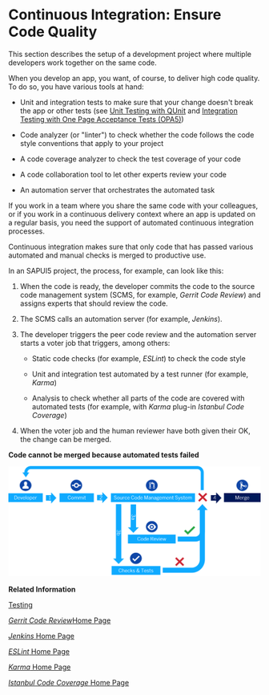 <!-- loiofe7a158313af4590ad60f844e5b43b80 -->

# Continuous Integration: Ensure Code Quality

This section describes the setup of a development project where multiple developers work together on the same code.

When you develop an app, you want, of course, to deliver high code quality. To do so, you have various tools at hand:

-   Unit and integration tests to make sure that your change doesn't break the app or other tests \(see [Unit Testing with QUnit](../04_Essentials/unit-testing-with-qunit-09d145c.md) and [Integration Testing with One Page Acceptance Tests \(OPA5\)](../04_Essentials/integration-testing-with-one-page-acceptance-tests-opa5-2696ab5.md)\)

-   Code analyzer \(or "linter"\) to check whether the code follows the code style conventions that apply to your project

-   A code coverage analyzer to check the test coverage of your code

-   A code collaboration tool to let other experts review your code

-   An automation server that orchestrates the automated task


If you work in a team where you share the same code with your colleagues, or if you work in a continuous delivery context where an app is updated on a regular basis, you need the support of automated continuous integration processes.

Continuous integration makes sure that only code that has passed various automated and manual checks is merged to productive use.

In an SAPUI5 project, the process, for example, can look like this:

1.  When the code is ready, the developer commits the code to the source code management system \(SCMS, for example, *Gerrit Code Review*\) and assigns experts that should review the code.

2.  The SCMS calls an automation server \(for example, *Jenkins*\).

3.  The developer triggers the peer code review and the automation server starts a voter job that triggers, among others:

    -   Static code checks \(for example, *ESLint*\) to check the code style

    -   Unit and integration test automated by a test runner \(for example, *Karma*\)

    -   Analysis to check whether all parts of the code are covered with automated tests \(for example, with *Karma* plug-in *Istanbul Code Coverage*\)


4.  When the voter job and the human reviewer have both given their OK, the change can be merged.


  
  
**Code cannot be merged because automated tests failed**

![](images/CI_Workflow_b1c16e7.png "Code cannot be merged because automated tests failed")

**Related Information**  


[Testing](../04_Essentials/testing-7cdee40.md "SAPUI5 provides several testing options, like to unit and integration tests and the OData V2 mock server.")

[*Gerrit Code Review*Home Page](https://www.gerritcodereview.com)

[*Jenkins* Home Page](https://jenkins.io/)

[*ESLint* Home Page](https://eslint.org/)

[*Karma* Home Page](https://karma-runner.github.io/)

[*Istanbul Code Coverage* Home Page](https://istanbul.js.org/)

